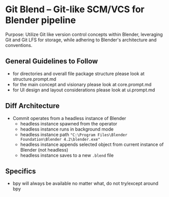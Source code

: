 # Git Blend – Git-like SCM/VCS for Blender pipeline

Purpose: Utilize Git like version control concepts within Blender, leveraging Git and Git LFS for storage, while adhering to Blender's architecture and conventions.

## General Guidelines to Follow
- for directories and overall file package structure please look at structure.prompt.md
- for the main concept and visionary please look at core.prompt.md
- for UI design and layout considerations please look at ui.prompt.md

## Diff Architecture
- Commit operates from a headless instance of Blender
    - headless instance spawned from the operator
    - headless instance runs in background mode
    - headless instance path `"C:\Program Files\Blender Foundation\Blender 4.2\blender.exe"`
    - headless instance appends selected object from current instance of Blender (not headless)
    - headless instance saves to a new `.blend` file

## Specifics
- bpy will always be available no matter what, do not try/except around bpy